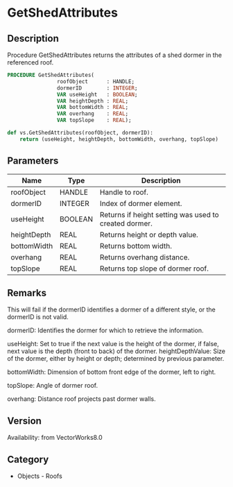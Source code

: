 # GetShedAttributes

## Description
Procedure GetShedAttributes returns the attributes of a shed dormer in the referenced roof.

```pascal
PROCEDURE GetShedAttributes(
				roofObject      : HANDLE;
				dormerID        : INTEGER;
				VAR useHeight   : BOOLEAN;
				VAR heightDepth : REAL;
				VAR bottomWidth : REAL;
				VAR overhang    : REAL;
				VAR topSlope    : REAL);
```

```python
def vs.GetShedAttributes(roofObject, dormerID):
    return (useHeight, heightDepth, bottomWidth, overhang, topSlope)
```

## Parameters
|Name|Type|Description|
|---|---|---|
|roofObject|HANDLE|Handle to roof.|
|dormerID|INTEGER|Index of dormer element.|
|useHeight|BOOLEAN|Returns if height setting was used to created dormer.|
|heightDepth|REAL|Returns height or depth value.|
|bottomWidth|REAL|Returns bottom width.|
|overhang|REAL|Returns overhang distance.|
|topSlope|REAL|Returns top slope of dormer roof.|

## Remarks
This will fail if the dormerID identifies a dormer of a different style, or the dormerID is not valid.

dormerID: Identifies the dormer for which to retrieve the information.

useHeight: Set to true if the next value is the height of the dormer, if false, next value is the depth (front to back) of the dormer.
heightDepthValue: Size of the dormer, either by height or depth; determined by previous parameter.

bottomWidth: Dimension of bottom front edge of the dormer, left to right.

topSlope: Angle of dormer roof.

overhang: Distance roof projects past dormer walls.

## Version
Availability: from VectorWorks8.0

## Category
* Objects - Roofs


